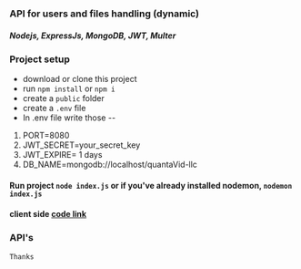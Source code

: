 ### API for users and files handling (dynamic)
##### Nodejs, ExpressJs, MongoDB, JWT, Multer

### Project setup
* download or clone this project
* run `npm install` or `npm i`
* create a `public` folder
* create a `.env` file
* In .env file write those --
1. PORT=8080  
2. JWT_SECRET=your_secret_key 
3. JWT_EXPIRE= 1 days 
4. DB_NAME=mongodb://localhost/quantaVid-llc 

#### Run project `node index.js` or if you've already installed nodemon, `nodemon index.js`

#### client side [code link](https://github.com/Sabbir185/-quantavid-llc-client-side)

### API's

`Thanks`